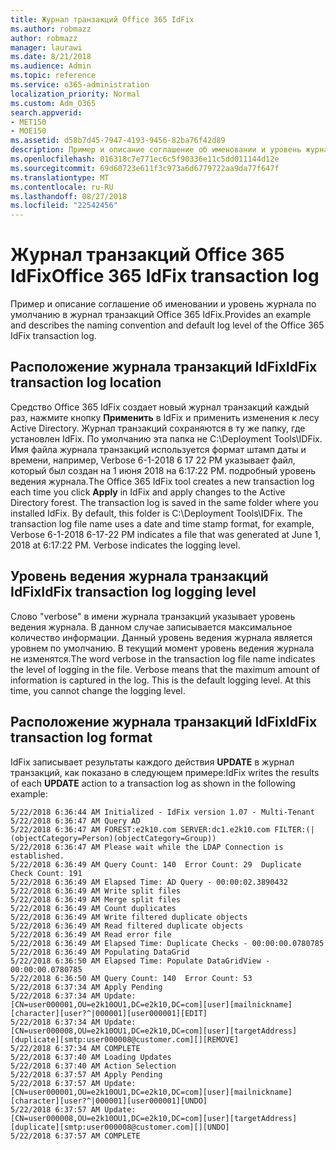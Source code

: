 ```yaml
---
title: Журнал транзакций Office 365 IdFix
ms.author: robmazz
author: robmazz
manager: laurawi
ms.date: 8/21/2018
ms.audience: Admin
ms.topic: reference
ms.service: o365-administration
localization_priority: Normal
ms.custom: Adm_O365
search.appverid:
- MET150
- MOE150
ms.assetid: d58b7d45-7947-4193-9456-82ba76f42d89
description: Пример и описание соглашение об именовании и уровень журнала по умолчанию в журнал транзакций Office 365 IdFix.
ms.openlocfilehash: 016318c7e771ec6c5f90336e11c5dd011144d12e
ms.sourcegitcommit: 69d60723e611f3c973a6d6779722aa9da77f647f
ms.translationtype: MT
ms.contentlocale: ru-RU
ms.lasthandoff: 08/27/2018
ms.locfileid: "22542456"
---
```

# <a name="office-365-idfix-transaction-log"></a><span data-ttu-id="1f19a-103">Журнал транзакций Office 365 IdFix</span><span class="sxs-lookup"><span data-stu-id="1f19a-103">Office 365 IdFix transaction log</span></span>

<span data-ttu-id="1f19a-104">Пример и описание соглашение об именовании и уровень журнала по умолчанию в журнал транзакций Office 365 IdFix.</span><span class="sxs-lookup"><span data-stu-id="1f19a-104">Provides an example and describes the naming convention and default log level of the Office 365 IdFix transaction log.</span></span>
  
## <a name="idfix-transaction-log-location"></a><span data-ttu-id="1f19a-105">Расположение журнала транзакций IdFix</span><span class="sxs-lookup"><span data-stu-id="1f19a-105">IdFix transaction log location</span></span>

<span data-ttu-id="1f19a-p101">Средство Office 365 IdFix создает новый журнал транзакций каждый раз, нажмите кнопку **Применить** в IdFix и применить изменения к лесу Active Directory. Журнал транзакций сохраняются в ту же папку, где установлен IdFix. По умолчанию эта папка не C:\Deployment Tools\IDFix. Имя файла журнала транзакций используется формат штамп даты и времени, например, Verbose 6-1-2018 6 17 22 PM указывает файл, который был создан на 1 июня 2018 на 6:17:22 PM. подробный уровень ведения журнала.</span><span class="sxs-lookup"><span data-stu-id="1f19a-p101">The Office 365 IdFix tool creates a new transaction log each time you click **Apply** in IdFix and apply changes to the Active Directory forest. The transaction log is saved in the same folder where you installed IdFix. By default, this folder is C:\Deployment Tools\IDFix. The transaction log file name uses a date and time stamp format, for example, Verbose 6-1-2018 6-17-22 PM indicates a file that was generated at June 1, 2018 at 6:17:22 PM. Verbose indicates the logging level.</span></span> 
  
## <a name="idfix-transaction-log-logging-level"></a><span data-ttu-id="1f19a-111">Уровень ведения журнала транзакций IdFix</span><span class="sxs-lookup"><span data-stu-id="1f19a-111">IdFix transaction log logging level</span></span>

<span data-ttu-id="1f19a-p102">Слово "verbose" в имени журнала транзакций указывает уровень ведения журнала. В данном случае записывается максимальное количество информации. Данный уровень ведения журнала является уровнем по умолчанию. В текущий момент уровень ведения журнала не изменятся.</span><span class="sxs-lookup"><span data-stu-id="1f19a-p102">The word verbose in the transaction log file name indicates the level of logging in the file. Verbose means that the maximum amount of information is captured in the log. This is the default logging level. At this time, you cannot change the logging level.</span></span>
  
## <a name="idfix-transaction-log-format"></a><span data-ttu-id="1f19a-116">Расположение журнала транзакций IdFix</span><span class="sxs-lookup"><span data-stu-id="1f19a-116">IdFix transaction log format</span></span>

<span data-ttu-id="1f19a-117">IdFix записывает результаты каждого действия **UPDATE** в журнал транзакций, как показано в следующем примере:</span><span class="sxs-lookup"><span data-stu-id="1f19a-117">IdFix writes the results of each **UPDATE** action to a transaction log as shown in the following example:</span></span>
  
```
5/22/2018 6:36:44 AM Initialized - IdFix version 1.07 - Multi-Tenant
5/22/2018 6:36:47 AM Query AD
5/22/2018 6:36:47 AM FOREST:e2k10.com SERVER:dc1.e2k10.com FILTER:(|(objectCategory=Person)(objectCategory=Group))
5/22/2018 6:36:47 AM Please wait while the LDAP Connection is established.
5/22/2018 6:36:49 AM Query Count: 140  Error Count: 29  Duplicate Check Count: 191
5/22/2018 6:36:49 AM Elapsed Time: AD Query - 00:00:02.3890432
5/22/2018 6:36:49 AM Write split files
5/22/2018 6:36:49 AM Merge split files
5/22/2018 6:36:49 AM Count duplicates
5/22/2018 6:36:49 AM Write filtered duplicate objects
5/22/2018 6:36:49 AM Read filtered duplicate objects
5/22/2018 6:36:49 AM Read error file
5/22/2018 6:36:49 AM Elapsed Time: Duplicate Checks - 00:00:00.0780785
5/22/2018 6:36:49 AM Populating DataGrid
5/22/2018 6:36:50 AM Elapsed Time: Populate DataGridView - 00:00:00.0780785
5/22/2018 6:36:50 AM Query Count: 140  Error Count: 53
5/22/2018 6:37:34 AM Apply Pending
5/22/2018 6:37:34 AM Update: [CN=user000001,OU=e2k10OU1,DC=e2k10,DC=com][user][mailnickname][character][user?^|000001][user000001][EDIT]
5/22/2018 6:37:34 AM Update: [CN=user000008,OU=e2k10OU1,DC=e2k10,DC=com][user][targetAddress][duplicate][smtp:user000008@customer.com][][REMOVE]
5/22/2018 6:37:34 AM COMPLETE
5/22/2018 6:37:40 AM Loading Updates
5/22/2018 6:37:40 AM Action Selection
5/22/2018 6:37:57 AM Apply Pending
5/22/2018 6:37:57 AM Update: [CN=user000001,OU=e2k10OU1,DC=e2k10,DC=com][user][mailnickname][character][user?^|000001][user000001][UNDO]
5/22/2018 6:37:57 AM Update: [CN=user000008,OU=e2k10OU1,DC=e2k10,DC=com][user][targetAddress][duplicate][smtp:user000008@customer.com][][UNDO]
5/22/2018 6:37:57 AM COMPLETE

```